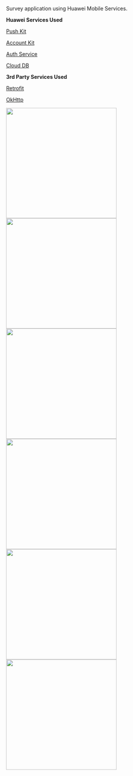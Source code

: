 <b1>Survey application using Huawei Mobile Services.</b1>

<b>Huawei Services Used</b>

[Push Kit](https://developer.huawei.com/consumer/en/hms/huawei-pushkit/)<p>
[Account Kit](https://developer.huawei.com/consumer/en/hms/huawei-accountkit)<p>
[Auth Service](https://developer.huawei.com/consumer/en/agconnect/auth-service/)<p>
[Cloud DB](https://developer.huawei.com/consumer/en/agconnect/cloud-base/)<p>

<b>3rd Party Services Used</b>

[Retrofit](https://square.github.io/retrofit/)<p>
[OkHttp](https://square.github.io/okhttp/)<p>

<img src="https://user-images.githubusercontent.com/41020332/145567178-4b6956ef-54ca-400f-93da-2d70c2148751.jpg" width="300px" /> <img src="https://user-images.githubusercontent.com/41020332/145567190-5e3b6676-f46a-4480-a52c-1621adb36c60.jpg" width="300px" />
 <img src="https://user-images.githubusercontent.com/41020332/145567196-32df2e22-d77d-4ab8-9fad-da4e7e66a414.jpg" width="300px" />
 <img src="https://user-images.githubusercontent.com/41020332/145567203-4b6c7fc8-531c-441f-a3db-5928c00d0630.jpg" width="300px" />
 <img src="https://user-images.githubusercontent.com/41020332/145567210-96d70581-d769-403d-8f52-0283905c5eb0.jpg" width="300px" />
 <img src="https://user-images.githubusercontent.com/41020332/145567214-599ac4ee-e13c-4778-b861-932000b4ade7.jpg" width="300px" />

